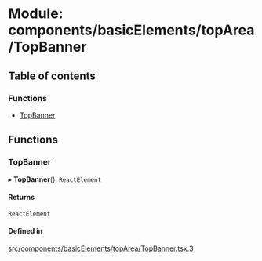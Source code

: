 # Module: components/basicElements/topArea/TopBanner

## Table of contents

### Functions

- [TopBanner](../wiki/components.basicElements.topArea.TopBanner#topbanner)

## Functions

### TopBanner

▸ **TopBanner**(): `ReactElement`

#### Returns

`ReactElement`

#### Defined in

[src/components/basicElements/topArea/TopBanner.tsx:3](https://github.com/ExperimentsByFileFighter/WebApp-PoC-technical-Documentation/blob/5171d3e/src/components/basicElements/topArea/TopBanner.tsx#L3)
